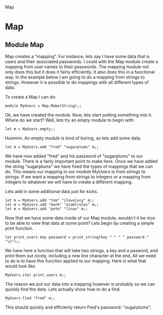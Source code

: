 Map

Map
===

Module Map
----------

Map creates a "mapping". For instance, lets say I have some data that is users and their associated passwords. I could with the Map module create a mapping from user names to their passwords. The mapping module not only does this but it does it fairly efficiently. It also does this in a functional way. In the example below I am going to do a mapping from strings to strings. However it is possible to do mappings with all different types of data.

To create a Map I can do:

~~~~ {ml:content="ocaml noeval"}
module MyUsers = Map.Make(String);;
~~~~

Ok, we have created the module. Now, lets start putting something into it. Where do we start? Well, lets try an empty module to begin with:

~~~~ {ml:content="ocaml noeval"}
let m = MyUsers.empty;;
~~~~

Hummm. An empty module is kind of boring, so lets add some data.

~~~~ {ml:content="ocaml noeval"}
let m = MyUsers.add "fred" "sugarplums" m;;
~~~~

We have now added "fred" and his password of "sugarplums" to our module. There is a fairly important point to make here. Once we have added the string "sugarplums" we have fixed the types of mappings that we can do. This means our mapping in our module MyUsers is from strings to strings. If we want a mapping from strings to integers or a mapping from integers to whatever we will have to create a different mapping.

Lets add in some additional data just for kicks.

~~~~ {ml:content="ocaml noeval"}
let m = MyUsers.add "tom" "ilovelucy" m;;
let m = MyUsers.add "mark" "ocamlrules" m;;
let m = MyUsers.add "pete" "linux" m;;
~~~~

Now that we have some data inside of our Map module, wouldn't it be nice to be able to view that data at some point? Lets begin by creating a simple print function.

~~~~ {ml:content="ocaml noeval"}
let print_users key password = print_string(key ^ " " ^ password ^ "\n");;
~~~~

We have here a function that will take two strings, a key and a pasword, and print them out nicely, including a new line character at the end. All we need to do is to have this function applied to our mapping. Here is what that would look like.

~~~~ {ml:content="ocaml noeval"}
MyUsers.iter print_users m;;
~~~~

The reason we put our data into a mapping however is probably so we can quickly find the data. Lets actually show how to do a find.

~~~~ {ml:content="ocaml noeval"}
MyUsers.find "fred" m;;
~~~~

This should quickly and efficienty return Fred's password: "sugarplums".
